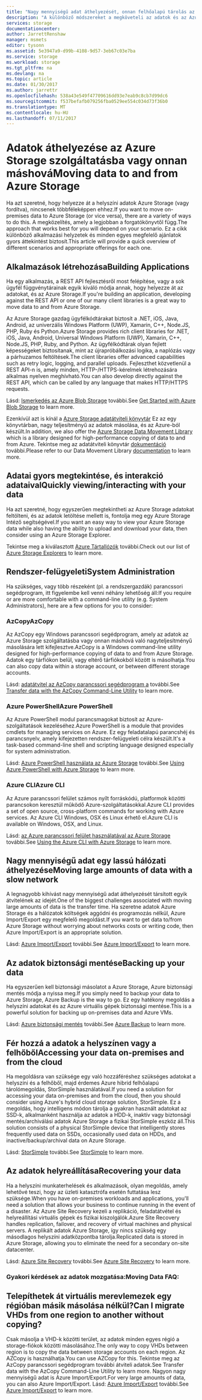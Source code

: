 ```yaml
---
title: "Nagy mennyiségű adat áthelyezését, onnan felhőalapú tárolás az Azure-ban |} Microsoft Docs"
description: "A különböző módszereket a megköveteli az adatok és az Azure Storage áttekintése."
services: storage
documentationcenter: 
author: JarrettRenshaw
manager: msmets
editor: tysonn
ms.assetid: 5e3947a9-d99b-4108-9d57-3eb67c03e7ba
ms.service: storage
ms.workload: storage
ms.tgt_pltfrm: na
ms.devlang: na
ms.topic: article
ms.date: 01/30/2017
ms.author: jarrettr
ms.openlocfilehash: 538a43e549f47709616dd93e7eab9c8cb7d99dc6
ms.sourcegitcommit: f537befafb079256fba0529ee554c034d73f36b0
ms.translationtype: MT
ms.contentlocale: hu-HU
ms.lasthandoff: 07/11/2017
---
```

# <a name="moving-data-to-and-from-azure-storage"></a><span data-ttu-id="d6bf8-103">Adatok áthelyezése az Azure Storage szolgáltatásba vagy onnan máshová</span><span class="sxs-lookup"><span data-stu-id="d6bf8-103">Moving data to and from Azure Storage</span></span>
<span data-ttu-id="d6bf8-104">Ha azt szeretné, hogy helyezze át a helyszíni adatok Azure Storage (vagy fordítva), nincsenek többféleképpen ehhez.</span><span class="sxs-lookup"><span data-stu-id="d6bf8-104">If you want to move on-premises data to Azure Storage (or vice versa), there are a variety of ways to do this.</span></span> <span data-ttu-id="d6bf8-105">A megközelítés, amely a legjobban a forgatókönyvtől függ.</span><span class="sxs-lookup"><span data-stu-id="d6bf8-105">The approach that works best for you will depend on your scenario.</span></span> <span data-ttu-id="d6bf8-106">Ez a cikk különböző alkalmazási helyzetek és minden egyes megfelelő ajánlatok gyors áttekintést biztosít.</span><span class="sxs-lookup"><span data-stu-id="d6bf8-106">This article will provide a quick overview of different scenarios and appropriate offerings for each one.</span></span>

## <a name="building-applications"></a><span data-ttu-id="d6bf8-107">Alkalmazások létrehozása</span><span class="sxs-lookup"><span data-stu-id="d6bf8-107">Building Applications</span></span>
<span data-ttu-id="d6bf8-108">Ha egy alkalmazás, a REST API fejlesztésről most felépítése, vagy a sok ügyfél függvénytárainak egyik kiváló módja annak, hogy helyezze át az adatokat, és az Azure Storage.</span><span class="sxs-lookup"><span data-stu-id="d6bf8-108">If you're building an application, developing against the REST API or one of our many client libraries is a great way to move data to and from Azure Storage.</span></span>

<span data-ttu-id="d6bf8-109">Az Azure Storage gazdag ügyfélkódtárakat biztosít a .NET, iOS, Java, Android, az univerzális Windows Platform (UWP), Xamarin, C++, Node.JS, PHP, Ruby és Python.</span><span class="sxs-lookup"><span data-stu-id="d6bf8-109">Azure Storage provides rich client libraries for .NET, iOS, Java, Android, Universal Windows Platform (UWP), Xamarin, C++, Node.JS, PHP, Ruby, and Python.</span></span> <span data-ttu-id="d6bf8-110">Az ügyfélkódtárak olyan fejlett képességeket biztosítanak, mint az újrapróbálkozási logika, a naplózás vagy a párhuzamos feltöltések.</span><span class="sxs-lookup"><span data-stu-id="d6bf8-110">The client libraries offer advanced capabilities such as retry logic, logging, and parallel uploads.</span></span> <span data-ttu-id="d6bf8-111">Fejleszthet közvetlenül a REST API-n is, amely minden, HTTP-/HTTPS-kérelmek létrehozására alkalmas nyelven meghívható.</span><span class="sxs-lookup"><span data-stu-id="d6bf8-111">You can also develop directly against the REST API, which can be called by any language that makes HTTP/HTTPS requests.</span></span>

<span data-ttu-id="d6bf8-112">Lásd: [Ismerkedés az Azure Blob Storage](storage-dotnet-how-to-use-blobs.md) további.</span><span class="sxs-lookup"><span data-stu-id="d6bf8-112">See [Get Started with Azure Blob Storage](storage-dotnet-how-to-use-blobs.md) to learn more.</span></span>

<span data-ttu-id="d6bf8-113">Ezenkívül azt is kínál a [Azure Storage adatátviteli könyvtár](https://www.nuget.org/packages/Microsoft.Azure.Storage.DataMovement) Ez az egy könyvtárban, nagy teljesítményű az adatok másolása, és az Azure-ból készült.</span><span class="sxs-lookup"><span data-stu-id="d6bf8-113">In addition, we also offer the [Azure Storage Data Movement Library](https://www.nuget.org/packages/Microsoft.Azure.Storage.DataMovement) which is a library designed for high-performance copying of data to and from Azure.</span></span> <span data-ttu-id="d6bf8-114">Tekintse meg az adatátviteli könyvtár [dokumentáció](https://github.com/Azure/azure-storage-net-data-movement) további.</span><span class="sxs-lookup"><span data-stu-id="d6bf8-114">Please refer to our Data Movement Library [documentation](https://github.com/Azure/azure-storage-net-data-movement) to learn more.</span></span> 

## <a name="quickly-viewinginteracting-with-your-data"></a><span data-ttu-id="d6bf8-115">Adatai gyors megtekintése, és interakció adataival</span><span class="sxs-lookup"><span data-stu-id="d6bf8-115">Quickly viewing/interacting with your data</span></span>
<span data-ttu-id="d6bf8-116">Ha azt szeretné, hogy egyszerűen megtekintheti az Azure Storage adatokat feltölteni, és az adatok letöltése mellett is, fontolja meg egy Azure Storage Intéző segítségével.</span><span class="sxs-lookup"><span data-stu-id="d6bf8-116">If you want an easy way to view your Azure Storage data while also having the ability to upload and download your data, then consider using an Azure Storage Explorer.</span></span>

<span data-ttu-id="d6bf8-117">Tekintse meg a kiválasztott [Azure Tártallózók](storage-explorers.md) további.</span><span class="sxs-lookup"><span data-stu-id="d6bf8-117">Check out our list of [Azure Storage Explorers](storage-explorers.md) to learn more.</span></span>

## <a name="system-administration"></a><span data-ttu-id="d6bf8-118">Rendszer-felügyeleti</span><span class="sxs-lookup"><span data-stu-id="d6bf8-118">System Administration</span></span>
<span data-ttu-id="d6bf8-119">Ha szükséges, vagy több részeként (pl. a rendszergazdák) parancssori segédprogram, itt figyelembe kell venni néhány lehetőség áll:</span><span class="sxs-lookup"><span data-stu-id="d6bf8-119">If you require or are more comfortable with a command-line utility (e.g. System Administrators), here are a few options for you to consider:</span></span>

### <a name="azcopy"></a><span data-ttu-id="d6bf8-120">AzCopy</span><span class="sxs-lookup"><span data-stu-id="d6bf8-120">AzCopy</span></span>
<span data-ttu-id="d6bf8-121">Az AzCopy egy Windows parancssori segédprogram, amely az adatok az Azure Storage szolgáltatásba vagy onnan máshová való nagyteljesítményű másolására lett kifejlesztve.</span><span class="sxs-lookup"><span data-stu-id="d6bf8-121">AzCopy is a Windows command-line utility designed for high-performance copying of data to and from Azure Storage.</span></span> <span data-ttu-id="d6bf8-122">Adatok egy tárfiókon belül, vagy eltérő tárfiókokból között is másolhatja.</span><span class="sxs-lookup"><span data-stu-id="d6bf8-122">You can also copy data within a storage account, or between different storage accounts.</span></span>

<span data-ttu-id="d6bf8-123">Lásd: [adatátvitel az AzCopy parancssori segédprogram a](storage-use-azcopy.md) további.</span><span class="sxs-lookup"><span data-stu-id="d6bf8-123">See [Transfer data with the AzCopy Command-Line Utility](storage-use-azcopy.md) to learn more.</span></span>

### <a name="azure-powershell"></a><span data-ttu-id="d6bf8-124">Azure PowerShell</span><span class="sxs-lookup"><span data-stu-id="d6bf8-124">Azure PowerShell</span></span>
<span data-ttu-id="d6bf8-125">Az Azure PowerShell modul parancsmagokat biztosít az Azure-szolgáltatások kezeléséhez.</span><span class="sxs-lookup"><span data-stu-id="d6bf8-125">Azure PowerShell is a module that provides cmdlets for managing services on Azure.</span></span> <span data-ttu-id="d6bf8-126">Ez egy feladatalapú parancshéj és parancsnyelv, amely kifejezetten rendszer-felügyeleti célra készült.</span><span class="sxs-lookup"><span data-stu-id="d6bf8-126">It's a task-based command-line shell and scripting language designed especially for system administration.</span></span>

<span data-ttu-id="d6bf8-127">Lásd: [Azure PowerShell használata az Azure Storage](storage-powershell-guide-full.md) további.</span><span class="sxs-lookup"><span data-stu-id="d6bf8-127">See [Using Azure PowerShell with Azure Storage](storage-powershell-guide-full.md) to learn more.</span></span>

### <a name="azure-cli"></a><span data-ttu-id="d6bf8-128">Azure CLI</span><span class="sxs-lookup"><span data-stu-id="d6bf8-128">Azure CLI</span></span>
<span data-ttu-id="d6bf8-129">Az Azure parancssori felület számos nyílt forráskódú, platformok közötti parancsokon keresztül működő Azure-szolgáltatásokkal.</span><span class="sxs-lookup"><span data-stu-id="d6bf8-129">Azure CLI provides a set of open source, cross-platform commands for working with Azure services.</span></span> <span data-ttu-id="d6bf8-130">Az Azure CLI Windows, OSX és Linux érhető el.</span><span class="sxs-lookup"><span data-stu-id="d6bf8-130">Azure CLI is available on Windows, OSX, and Linux.</span></span>

<span data-ttu-id="d6bf8-131">Lásd: [az Azure parancssori felület használatával az Azure Storage](storage-azure-cli.md) további.</span><span class="sxs-lookup"><span data-stu-id="d6bf8-131">See [Using the Azure CLI with Azure Storage](storage-azure-cli.md) to learn more.</span></span>

## <a name="moving-large-amounts-of-data-with-a-slow-network"></a><span data-ttu-id="d6bf8-132">Nagy mennyiségű adat egy lassú hálózati áthelyezése</span><span class="sxs-lookup"><span data-stu-id="d6bf8-132">Moving large amounts of data with a slow network</span></span>
<span data-ttu-id="d6bf8-133">A legnagyobb kihívást nagy mennyiségű adat áthelyezését társított egyik átvitelének az idejét.</span><span class="sxs-lookup"><span data-stu-id="d6bf8-133">One of the biggest challenges associated with moving large amounts of data is the transfer time.</span></span> <span data-ttu-id="d6bf8-134">Ha szeretne adatok Azure Storage és a hálózatok költségek aggódni és programozás nélkül, Azure Import/Export egy megfelelő megoldást.</span><span class="sxs-lookup"><span data-stu-id="d6bf8-134">If you want to get data to/from Azure Storage without worrying about networks costs or writing code, then Azure Import/Export is an appropriate solution.</span></span>

<span data-ttu-id="d6bf8-135">Lásd: [Azure Import/Export](storage-import-export-service.md) további.</span><span class="sxs-lookup"><span data-stu-id="d6bf8-135">See [Azure Import/Export](storage-import-export-service.md) to learn more.</span></span>

## <a name="backing-up-your-data"></a><span data-ttu-id="d6bf8-136">Az adatok biztonsági mentése</span><span class="sxs-lookup"><span data-stu-id="d6bf8-136">Backing up your data</span></span>
<span data-ttu-id="d6bf8-137">Ha egyszerűen kell biztonsági másolatot a Azure Storage, Azure biztonsági mentés módja a nyissa meg.</span><span class="sxs-lookup"><span data-stu-id="d6bf8-137">If you simply need to backup your data to Azure Storage, Azure Backup is the way to go.</span></span> <span data-ttu-id="d6bf8-138">Ez egy hatékony megoldás a helyszíni adatokat és az Azure virtuális gépek biztonsági mentése.</span><span class="sxs-lookup"><span data-stu-id="d6bf8-138">This is a powerful solution for backing up on-premises data and Azure VMs.</span></span>

<span data-ttu-id="d6bf8-139">Lásd: [Azure biztonsági mentés](../backup/backup-introduction-to-azure-backup.md) további.</span><span class="sxs-lookup"><span data-stu-id="d6bf8-139">See [Azure Backup](../backup/backup-introduction-to-azure-backup.md) to learn more.</span></span>

## <a name="accessing-your-data-on-premises-and-from-the-cloud"></a><span data-ttu-id="d6bf8-140">Fér hozzá a adatok a helyszínen vagy a felhőből</span><span class="sxs-lookup"><span data-stu-id="d6bf8-140">Accessing your data on-premises and from the cloud</span></span>
<span data-ttu-id="d6bf8-141">Ha megoldásra van szüksége egy való hozzáféréshez szükséges adatokat a helyszíni és a felhőből, majd érdemes Azure hibrid felhőalapú tárolómegoldás, StorSimple használatával.</span><span class="sxs-lookup"><span data-stu-id="d6bf8-141">If you need a solution for accessing your data on-premises and from the cloud, then you should consider using Azure's hybrid cloud storage solution, StorSimple.</span></span> <span data-ttu-id="d6bf8-142">Ez a megoldás, hogy intelligens módon tárolja a gyakran használt adatokat az SSD-k, alkalmanként használja az adatok a HDD-k, inaktív vagy biztonsági mentés/archiválási adatok Azure Storage a fizikai StorSimple eszköz áll.</span><span class="sxs-lookup"><span data-stu-id="d6bf8-142">This solution consists of a physical StorSimple device that intelligently stores frequently used data on SSDs, occasionally used data on HDDs, and inactive/backup/archival data on Azure Storage.</span></span>

<span data-ttu-id="d6bf8-143">Lásd: [StorSimple](../storsimple/storsimple-overview.md) további.</span><span class="sxs-lookup"><span data-stu-id="d6bf8-143">See [StorSimple](../storsimple/storsimple-overview.md) to learn more.</span></span>

## <a name="recovering-your-data"></a><span data-ttu-id="d6bf8-144">Az adatok helyreállítása</span><span class="sxs-lookup"><span data-stu-id="d6bf8-144">Recovering your data</span></span>
<span data-ttu-id="d6bf8-145">Ha a helyszíni munkaterhelések és alkalmazások, olyan megoldás, amely lehetővé teszi, hogy az üzleti katasztrófa esetén futtatása lesz szüksége.</span><span class="sxs-lookup"><span data-stu-id="d6bf8-145">When you have on-premises workloads and applications, you'll need a solution that allows your business to continue running in the event of a disaster.</span></span> <span data-ttu-id="d6bf8-146">Az Azure Site Recovery kezeli a replikáció, feladatátvétel és helyreállítási virtuális gépek és fizikai kiszolgálók.</span><span class="sxs-lookup"><span data-stu-id="d6bf8-146">Azure Site Recovery handles replication, failover, and recovery of virtual machines and physical servers.</span></span> <span data-ttu-id="d6bf8-147">A replikált adatok Azure Storage, így nincs szükség egy másodlagos helyszíni adatközpontba tárolja.</span><span class="sxs-lookup"><span data-stu-id="d6bf8-147">Replicated data is stored in Azure Storage, allowing you to eliminate the need for a secondary on-site datacenter.</span></span>

<span data-ttu-id="d6bf8-148">Lásd: [Azure Site Recovery](../site-recovery/site-recovery-overview.md) további.</span><span class="sxs-lookup"><span data-stu-id="d6bf8-148">See [Azure Site Recovery](../site-recovery/site-recovery-overview.md) to learn more.</span></span>
### <a name="moving-data-faq"></a><span data-ttu-id="d6bf8-149">Gyakori kérdések az adatok mozgatása:</span><span class="sxs-lookup"><span data-stu-id="d6bf8-149">Moving Data FAQ:</span></span>
## <a name="can-i-migrate-vhds-from-one-region-to-another-without-copying"></a><span data-ttu-id="d6bf8-150">Telepíthetek át virtuális merevlemezek egy régióban másik másolása nélkül?</span><span class="sxs-lookup"><span data-stu-id="d6bf8-150">Can I migrate VHDs from one region to another without copying?</span></span>
<span data-ttu-id="d6bf8-151">Csak másolja a VHD-k közötti terület, az adatok minden egyes régió a storage-fiókok közötti másolásához.</span><span class="sxs-lookup"><span data-stu-id="d6bf8-151">The only way to copy VHDs between region is to copy the data between storage accounts on each region.</span></span> <span data-ttu-id="d6bf8-152">Az AZCopy is használhatja.</span><span class="sxs-lookup"><span data-stu-id="d6bf8-152">You can use AZCopy for this.</span></span> <span data-ttu-id="d6bf8-153">Tekintse meg az AzCopy parancssori segédprogram további átviteli adatok.</span><span class="sxs-lookup"><span data-stu-id="d6bf8-153">See Transfer data with the AzCopy Command-Line Utility to learn more.</span></span> <span data-ttu-id="d6bf8-154">Nagyon nagy mennyiségű adat is Azure Import/Export.</span><span class="sxs-lookup"><span data-stu-id="d6bf8-154">For very large amounts of data, you can also Azure Import/Export.</span></span> <span data-ttu-id="d6bf8-155">Lásd: [Azure Import/Export](https://docs.microsoft.com/en-us/azure/storage/storage-import-export-service) további.</span><span class="sxs-lookup"><span data-stu-id="d6bf8-155">See [Azure Import/Export](https://docs.microsoft.com/en-us/azure/storage/storage-import-export-service) to learn more.</span></span>
